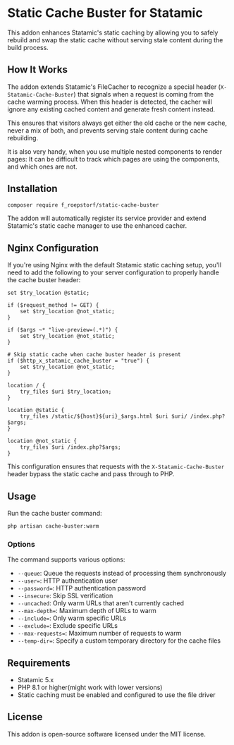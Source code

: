 # Static Cache Buster for Statamic

This addon enhances Statamic's static caching by allowing you to safely rebuild and swap the static cache without serving stale content during the build process.

## How It Works

The addon extends Statamic's FileCacher to recognize a special header (`X-Statamic-Cache-Buster`) that signals when a request is coming from the cache warming process. When this header is detected, the cacher will ignore any existing cached content and generate fresh content instead.

This ensures that visitors always get either the old cache or the new cache, never a mix of both, and prevents serving stale content during cache rebuilding.

It is also very handy, when you use multiple nested components to render pages: It can be difficult to track which pages are using the components, and which ones are not.

## Installation

```bash
composer require f_roepstorf/static-cache-buster
```

The addon will automatically register its service provider and extend Statamic's static cache manager to use the enhanced cacher.

## Nginx Configuration

If you're using Nginx with the default Statamic static caching setup, you'll need to add the following to your server configuration to properly handle the cache buster header:

```nginx
set $try_location @static;

if ($request_method != GET) {
    set $try_location @not_static;
}

if ($args ~* "live-preview=(.*)") {
    set $try_location @not_static;
}

# Skip static cache when cache buster header is present
if ($http_x_statamic_cache_buster = "true") {
    set $try_location @not_static;
}

location / {
    try_files $uri $try_location;
}

location @static {
    try_files /static/${host}${uri}_$args.html $uri $uri/ /index.php?$args;
}

location @not_static {
    try_files $uri /index.php?$args;
}
```

This configuration ensures that requests with the `X-Statamic-Cache-Buster` header bypass the static cache and pass through to PHP.

## Usage

Run the cache buster command:

```bash
php artisan cache-buster:warm
```

### Options

The command supports various options:

- `--queue`: Queue the requests instead of processing them synchronously
- `--user=`: HTTP authentication user
- `--password=`: HTTP authentication password
- `--insecure`: Skip SSL verification
- `--uncached`: Only warm URLs that aren't currently cached
- `--max-depth=`: Maximum depth of URLs to warm
- `--include=`: Only warm specific URLs
- `--exclude=`: Exclude specific URLs
- `--max-requests=`: Maximum number of requests to warm
- `--temp-dir=`: Specify a custom temporary directory for the cache files

## Requirements

- Statamic 5.x
- PHP 8.1 or higher(might work with lower versions)
- Static caching must be enabled and configured to use the file driver

## License

This addon is open-source software licensed under the MIT license.
